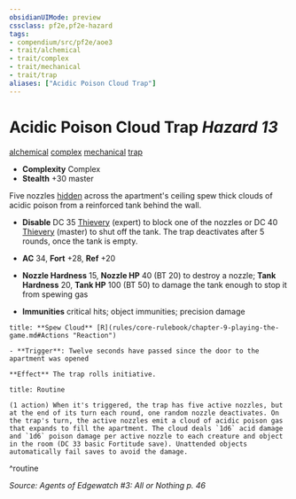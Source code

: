 ```yaml
---
obsidianUIMode: preview
cssclass: pf2e,pf2e-hazard
tags:
- compendium/src/pf2e/aoe3
- trait/alchemical
- trait/complex
- trait/mechanical
- trait/trap
aliases: ["Acidic Poison Cloud Trap"]
---
```

# Acidic Poison Cloud Trap *Hazard 13*  
[alchemical](rules/traits/alchemical.md "Alchemical Item Trait")  [complex](rules/traits/complex.md "Complex Hazard Trait")  [mechanical](rules/traits/mechanical.md "Mechanical Hazard Trait")  [trap](rules/traits/trap.md "Trap Hazard Trait")  

- **Complexity** Complex
- **Stealth** +30 master  

Five nozzles [hidden](rules/conditions.md#Hidden) across the apartment's ceiling spew thick clouds of acidic poison from a reinforced tank behind the wall.

- **Disable** DC 35 [Thievery](compendium/skills.md#Thievery) (expert) to block one of the nozzles or DC 40 [Thievery](compendium/skills.md#Thievery) (master) to shut off the tank. The trap deactivates after 5 rounds, once the tank is empty.  

- **AC** 34, **Fort** +28, **Ref** +20
- **Nozzle Hardness** 15, **Nozzle HP** 40 (BT 20) to destroy a nozzle; **Tank Hardness** 20, **Tank HP** 100 (BT 50) to damage the tank enough to stop it from spewing gas
- **Immunities** critical hits; object immunities; precision damage

```ad-embed-ability
title: **Spew Cloud** [R](rules/core-rulebook/chapter-9-playing-the-game.md#Actions "Reaction")

- **Trigger**: Twelve seconds have passed since the door to the apartment was opened

**Effect** The trap rolls initiative.
```

```ad-pf2-summary
title: Routine

(1 action) When it's triggered, the trap has five active nozzles, but at the end of its turn each round, one random nozzle deactivates. On the trap's turn, the active nozzles emit a cloud of acidic poison gas that expands to fill the apartment. The cloud deals `1d6` acid damage and `1d6` poison damage per active nozzle to each creature and object in the room (DC 33 basic Fortitude save). Unattended objects automatically fail saves to avoid the damage.
```
^routine

*Source: Agents of Edgewatch #3: All or Nothing p. 46*